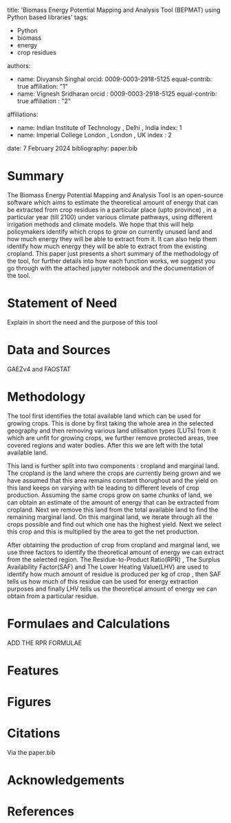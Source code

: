 title: 'Biomass Energy Potential Mapping and Analysis Tool (BEPMAT) using Python based libraries'
tags:
  - Python
  - biomass 
  - energy 
  - crop residues
  
authors:
  - name: Divyansh Singhal
    orcid: 0009-0003-2918-5125
    equal-contrib: true
    affiliation: "1"
  - name: Vignesh Sridharan
    orcid : 0009-0003-2918-5125
    equal-contrib: true 
    affiliation : "2"

affiliations:
 - name: Indian Institute of Technology , Delhi , India
   index: 1
 - name: Imperial College London , London , UK
   index : 2

date: 7 February 2024
bibliography: paper.bib

# Summary
The Biomass Energy Potential Mapping and Analysis Tool is an open-source software which aims to estimate the theoretical amount of energy that can be extracted from crop residues in a particular place (upto province) , in a particular year (till 2100) under various climate pathways, using different irrigation methods and climate models. We hope that this will help policymakers identify which crops to grow on currently unused land and how much energy they will be able to extract from it. It can also help them identify how much energy they will be able to extract from the existing cropland. This paper just presents a short summary of the methodology of the tool, for further details into how each function works, we suggest you go through with the attached jupyter notebook and the documentation of the tool.    

# Statement of Need 
Explain in short the need and the purpose of this tool

# Data and Sources
GAEZv4 and FAOSTAT

# Methodology
The tool first identifies the total available land which can be used for growing crops. This is done by first taking the whole area in the selected geography and then removing various land utilisation types (LUTs) from it which are unfit for growing crops, we further remove protected areas, tree covered regions and water bodies. After this we are left with the total available land. 

This land is further split into two components : cropland and marginal land. The cropland is the land where the crops are currently being grown and we have assumed that this area remains constant thorughout and the yield on this land keeps on varying with tie leading to different levels of crop production. Assuming the same crops grow on same chunks of land, we can obtain an estimate of the amount of energy that can be extracted from cropland. Next we remove this land from the total available land to find the remaining marginal land. On this marginal land, we iterate through all the crops possible and find out which one has the highest yield. Next we select this crop and this is multiplied by the area to get the net production.

After obtaining the production of crop from cropland and marginal land, we use three factors to identify the theoretical amount of energy we can extract from the selected region. The Residue-to-Product Ratio(RPR) , The Surplus Availability Factor(SAF) and The Lower Heating Value(LHV) are used to identify how much amount of residue is produced per kg of crop , then SAF tells us how much of this residue can be used for energy extraction purposes and finally LHV tells us the theoretical amount of energy we can obtain from a particular residue.

# Formulaes and Calculations
ADD THE RPR FORMULAE

# Features

# Figures 
<!-- Figures can be included like this:
![Caption for example figure.\label{fig:example}](figure.png)
and referenced from text using \autoref{fig:example}. -->

# Citations 
Via the paper.bib

# Acknowledgements 

# References 


